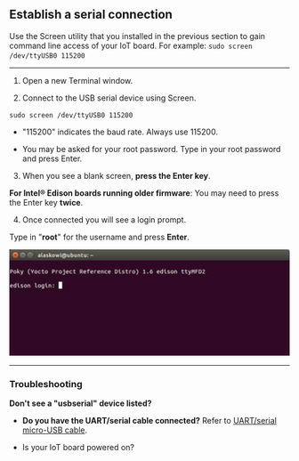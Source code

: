 ## Establish a serial connection

Use the Screen utility that you installed in the previous section to gain command line access of your IoT board. For example: `sudo screen /dev/ttyUSB0 115200`

---

1. Open a new Terminal window.

2. Connect to the USB serial device using Screen.

  ```
  sudo screen /dev/ttyUSB0 115200
  ```

  * "115200" indicates the baud rate. Always use 115200.

  * You may be asked for your root password. Type in your root password and press Enter.

3. When you see a blank screen, **press the Enter key**. 

  **For Intel® Edison boards running older firmware**: You may need to press the Enter key **twice**.

4. Once connected you will see a login prompt. 

  Type in "**root**" for the username and press **Enter**.

  ![Login prompt](images/screen-login_prompt.jpg)

---

### Troubleshooting 

**Don't see a "usbserial" device listed?**

* **Do you have the UART/serial cable connected?** Refer to [UART/serial micro-USB cable](../../assembly/arduino_expansion_board/details-serial_cable.md).

* Is your IoT board powered on?
